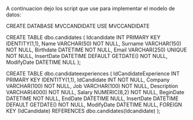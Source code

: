 A continuacion dejo los script que use para implementar el modelo de datos:

CREATE DATABASE MVCCANDIDATE
USE MVCCANDIDATE

CREATE TABLE dbo.candidates (
    Idcandidate INT PRIMARY KEY IDENTITY(1,1),
    Name VARCHAR(50) NOT NULL,
    Surname VARCHAR(150) NOT NULL,
    Birthdate DATETIME NOT NULL,
    Email VARCHAR(250) UNIQUE NOT NULL,
    InsertDate DATETIME DEFAULT GETDATE() NOT NULL,
    ModifyDate DATETIME NULL
);

CREATE TABLE dbo.candidateexperiences (
    IdCandidateExperience INT PRIMARY KEY IDENTITY(1,1),
    IdCandidate INT NOT NULL,
    Company VARCHAR(100) NOT NULL,
    Job VARCHAR(100) NOT NULL,
    Description VARCHAR(4000) NOT NULL,
    Salary NUMERIC(8,2) NOT NULL,
    BeginDate DATETIME NOT NULL,
    EndDate DATETIME NULL,
    InsertDate DATETIME DEFAULT GETDATE() NOT NULL,
    ModifyDate DATETIME NULL,
    FOREIGN KEY (IdCandidate) REFERENCES dbo.candidates(Idcandidate)
);
